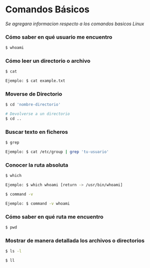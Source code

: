 # Comandos Básicos

*Se agregara informacion respecto a los comandos basicos Linux*

### Cómo saber en qué usuario me encuentro
```bash
$ whoami
```

### Cómo leer un directorio o archivo
```bash
$ cat

Ejemplo: $ cat example.txt
```
### Moverse de Directorio
```bash
$ cd 'nombre-directorio'

# Devolverse a un directorio
$ cd ..
```
### Buscar texto en ficheros
```bash
$ grep

Ejemplo: $ cat /etc/group | grep 'tu-usuario'
```

### Conocer la ruta absoluta
```bash
$ which 

Ejemplo: $ which whoami [return -> /usr/bin/whoami]

$ command -v

Ejemplo: $ command -v whoami
```

### Cómo saber en qué ruta me encuentro
```bash
$ pwd
```

### Mostrar de manera detallada los archivos o directorios
```bash
$ ls -l

$ ll
```